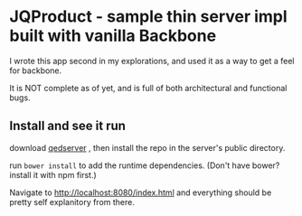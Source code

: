 # JQProduct - sample thin server impl built with vanilla Backbone

I wrote this app second in my explorations, and used it as a way to get a feel for backbone.

It is NOT complete as of yet, and is full of both architectural and functional bugs.

## Install and see it run

download [qedserver](http://qedserver.napcs.com/) , then install the repo in the server's public directory.

run `bower install` to add the runtime dependencies. (Don't have bower?  install it with npm first.)

Navigate to [http://localhost:8080/index.html](http://localhost:8080/index.html) and everything should be pretty self explanitory from there.
